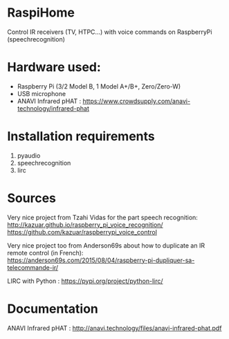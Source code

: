 # RaspiHome
Control IR receivers (TV, HTPC...) with voice commands on RaspberryPi (speechrecognition)

# Hardware used:

- Raspberry Pi (3/2 Model B, 1 Model A+/B+, Zero/Zero-W)
- USB microphone
- ANAVI Infrared pHAT : https://www.crowdsupply.com/anavi-technology/infrared-phat

# Installation requirements

1. pyaudio
2. speechrecognition
3. lirc

# Sources

Very nice project from Tzahi Vidas for the part speech recognition:
http://kazuar.github.io/raspberry_pi_voice_recognition/
https://github.com/kazuar/raspberrypi_voice_control

Very nice project too from Anderson69s about how to duplicate an IR remote control (in French):
https://anderson69s.com/2015/08/04/raspberry-pi-dupliquer-sa-telecommande-ir/

LIRC with Python :
https://pypi.org/project/python-lirc/

# Documentation

ANAVI Infrared pHAT : http://anavi.technology/files/anavi-infrared-phat.pdf
